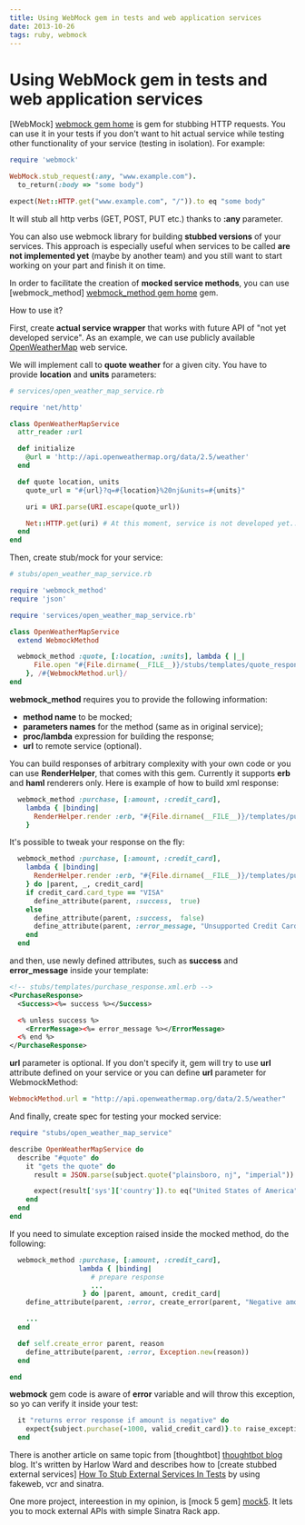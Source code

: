 ```yaml
---
title: Using WebMock gem in tests and web application services
date: 2013-10-26
tags: ruby, webmock
---
```


# Using WebMock gem in tests and web application services


[WebMock] [webmock gem home] is gem for stubbing HTTP requests. You can use
it in your tests if you don't want to hit actual service while testing other functionality of your service
(testing in isolation). For example:

```ruby
require 'webmock'

WebMock.stub_request(:any, "www.example.com").
  to_return(:body => "some body")

expect(Net::HTTP.get("www.example.com", "/")).to eq "some body"
```

It will stub all http verbs (GET, POST, PUT etc.) thanks to **:any** parameter.

You can also use webmock library for building **stubbed versions** of your services. This approach is especially
useful when services to be called **are not implemented yet** (maybe by another team) and you still
want to start working on your part and finish it on time.

In order to facilitate the creation of **mocked service methods**, you can use
[webmock_method] [webmock_method gem home] gem.

How to use it?

First, create **actual service wrapper** that works with future API of "not yet developed service". As an example,
we can use publicly available [OpenWeatherMap](http://api.openweathermap.org) web service.

We will implement call to **quote weather** for a given city. You have to provide **location** and **units** parameters:

```ruby
# services/open_weather_map_service.rb

require 'net/http'

class OpenWeatherMapService
  attr_reader :url

  def initialize
    @url = 'http://api.openweathermap.org/data/2.5/weather'
  end

  def quote location, units
    quote_url = "#{url}?q=#{location}%20nj&units=#{units}"

    uri = URI.parse(URI.escape(quote_url))

    Net::HTTP.get(uri) # At this moment, service is not developed yet...
  end
end
```

Then, create stub/mock for your service:

```ruby
# stubs/open_weather_map_service.rb

require 'webmock_method'
require 'json'

require 'services/open_weather_map_service.rb'

class OpenWeatherMapService
  extend WebmockMethod

  webmock_method :quote, [:location, :units], lambda { |_|
      File.open "#{File.dirname(__FILE__)}/stubs/templates/quote_response.json.erb"
    }, /#{WebmockMethod.url}/
end
```

**webmock_method** requires you to provide the following information:

* **method name** to be mocked;
* **parameters names** for the method (same as in original service);
* **proc/lambda** expression for building the response;
* **url** to remote service (optional).

You can build responses of arbitrary complexity with your own code or you can use **RenderHelper**, that comes with this
gem. Currently it supports **erb** and **haml** renderers only. Here is example of how to build xml response:

```ruby
  webmock_method :purchase, [:amount, :credit_card],
    lambda { |binding|
      RenderHelper.render :erb, "#{File.dirname(__FILE__)}/templates/purchase_response.xml.erb", binding
    }
```

It's possible to tweak your response on the fly:

```ruby
  webmock_method :purchase, [:amount, :credit_card],
    lambda { |binding|
      RenderHelper.render :erb, "#{File.dirname(__FILE__)}/templates/purchase_response.xml.erb", binding
    } do |parent, _, credit_card|
    if credit_card.card_type == "VISA"
      define_attribute(parent, :success,  true)
    else
      define_attribute(parent, :success,  false)
      define_attribute(parent, :error_message, "Unsupported Credit Card Type")
    end
  end
```

and then, use newly defined attributes, such as **success** and **error_message** inside your template:

```xml
<!-- stubs/templates/purchase_response.xml.erb -->
<PurchaseResponse>
  <Success><%= success %></Success>

  <% unless success %>
    <ErrorMessage><%= error_message %></ErrorMessage>
  <% end %>
</PurchaseResponse>
```

**url** parameter is optional. If you don't specify it, gem will try to use **url** attribute defined
on your service or you can define **url** parameter for WebmockMethod:

```ruby
WebmockMethod.url = "http://api.openweathermap.org/data/2.5/weather"
```

And finally, create spec for testing your mocked service:

```ruby
require "stubs/open_weather_map_service"

describe OpenWeatherMapService do
  describe "#quote" do
    it "gets the quote" do
      result = JSON.parse(subject.quote("plainsboro, nj", "imperial"))

      expect(result['sys']['country']).to eq("United States of America")
    end
  end
end
```

If you need to simulate exception raised inside the mocked method, do the following:

```ruby
  webmock_method :purchase, [:amount, :credit_card],
                 lambda { |binding|
                    # prepare response
                    ...
                  } do |parent, amount, credit_card|
    define_attribute(parent, :error, create_error(parent, "Negative amount")) if amount < 0

    ...
  end

  def self.create_error parent, reason
    define_attribute(parent, :error, Exception.new(reason))
  end

end
```

**webmock** gem code is aware of **error** variable and will throw this exception, so yo can verify it inside
your test:

```ruby
  it "returns error response if amount is negative" do
    expect{subject.purchase(-1000, valid_credit_card)}.to raise_exception(Exception)
  end
```

There is another article on same topic from [thoughtbot] [thoughtbot blog] blog. It's written
by Harlow Ward and describes how to [create stubbed external services] [How To Stub External Services In Tests]
by using fakeweb, vcr and sinatra.

One more project, intereestion in my opinion, is [mock 5 gem] [mock5]. It lets you to mock external APIs with
simple Sinatra Rack app.


[webmock gem home]: https://github.com/bblimke/webmock
[webmock_method gem home]: https://github.com/shvets/webmock_method
[How To Stub External Services In Tests]: http://robots.thoughtbot.com/post/64474832169/how-to-stub-external-services-in-tests
[thoughtbot blog]: http://robots.thoughtbot.com
[mock5]: https://github.com/rwz/mock5